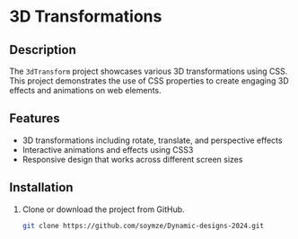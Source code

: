 # 3D Transformations

## Description
The `3dTransform` project showcases various 3D transformations using CSS. This project demonstrates the use of CSS properties to create engaging 3D effects and animations on web elements.

## Features
- 3D transformations including rotate, translate, and perspective effects
- Interactive animations and effects using CSS3
- Responsive design that works across different screen sizes

## Installation
1. Clone or download the project from GitHub.
   ```bash
   git clone https://github.com/soymze/Dynamic-designs-2024.git

